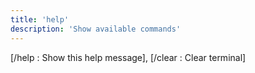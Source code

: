 ```yaml
---
title: 'help'
description: 'Show available commands'
---
```

[/help : Show this help message], [/clear : Clear terminal]